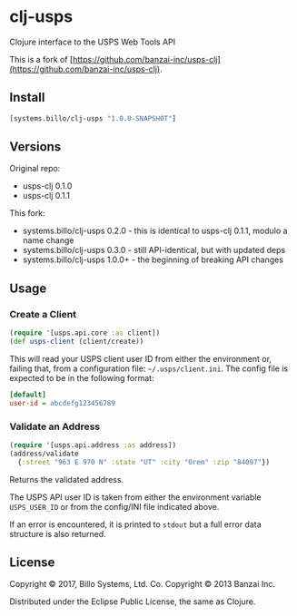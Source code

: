 # clj-usps

Clojure interface to the USPS Web Tools API


This is a fork of
[https://github.com/banzai-inc/usps-clj](https://github.com/banzai-inc/usps-clj).


## Install

``` clojure
[systems.billo/clj-usps "1.0.0-SNAPSHOT"]
```


## Versions

Original repo:
* usps-clj 0.1.0
* usps-clj 0.1.1

This fork:
* systems.billo/clj-usps 0.2.0 - this is identical to usps-clj 0.1.1,
  modulo a name change
* systems.billo/clj-usps 0.3.0 - still API-identical, but with updated deps
* systems.billo/clj-usps 1.0.0+ - the beginning of breaking API changes


## Usage

### Create a Client

```clj
(require '[usps.api.core :as client])
(def usps-client (client/create))
```

This will read your USPS client user ID from either the environment or, failing
that, from a configuration file: `~/.usps/client.ini`. The config file is
expected to be in the following format:

```ini
[default]
user-id = abcdefg123456789
```


### Validate an Address

```clj
(require '[usps.api.address :as address])
(address/validate
  {:street "963 E 970 N" :state "UT" :city "Orem" :zip "84097"})
```

Returns the validated address.

The USPS API user ID is taken from either the environment variable
`USPS_USER_ID` or from the config/INI file indicated above.

If an error is encountered, it is printed to `stdout` but a full error data
structure is also returned.


## License

Copyright © 2017, Billo Systems, Ltd. Co.
Copyright © 2013 Banzai Inc.

Distributed under the Eclipse Public License, the same as Clojure.
